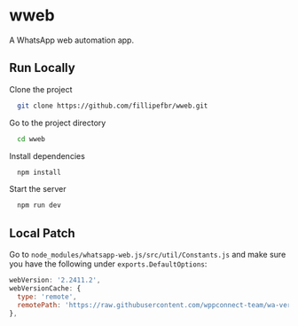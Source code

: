 # wweb

A WhatsApp web automation app.


## Run Locally

Clone the project

```bash
  git clone https://github.com/fillipefbr/wweb.git
```

Go to the project directory

```bash
  cd wweb
```

Install dependencies

```bash
  npm install
```

Start the server

```bash
  npm run dev
```

## Local Patch

Go to `node_modules/whatsapp-web.js/src/util/Constants.js` and make sure you have the following under `exports.DefaultOptions`:

```javascript
webVersion: '2.2411.2',
webVersionCache: {
  type: 'remote',
  remotePath: 'https://raw.githubusercontent.com/wppconnect-team/wa-version/main/html/2.2410.1.html',
},
```
